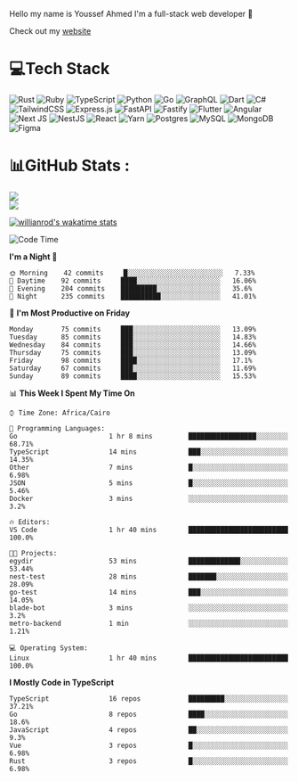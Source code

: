 Hello my name is Youssef Ahmed I'm a full-stack web developer 👋

Check out my [website](https://youssefahmed.vercel.app)
 
# 💻Tech Stack

![Rust](https://img.shields.io/badge/rust-%23000000.svg?style=for-the-badge&logo=rust&logoColor=white) ![Ruby](https://img.shields.io/badge/ruby-%23CC342D.svg?style=for-the-badge&logo=ruby&logoColor=white) ![TypeScript](https://img.shields.io/badge/typescript-%23007ACC.svg?style=for-the-badge&logo=typescript&logoColor=white) ![Python](https://img.shields.io/badge/python-3670A0?style=for-the-badge&logo=python&logoColor=ffdd54) ![Go](https://img.shields.io/badge/go-%2300ADD8.svg?style=for-the-badge&logo=go&logoColor=white) ![GraphQL](https://img.shields.io/badge/-GraphQL-E10098?style=for-the-badge&logo=graphql&logoColor=white) ![Dart](https://img.shields.io/badge/dart-%230175C2.svg?style=for-the-badge&logo=dart&logoColor=white) ![C#](https://img.shields.io/badge/c%23-%23239120.svg?style=for-the-badge&logo=c-sharp&logoColor=white) ![TailwindCSS](https://img.shields.io/badge/tailwindcss-%2338B2AC.svg?style=for-the-badge&logo=tailwind-css&logoColor=white) ![Express.js](https://img.shields.io/badge/express.js-%23404d59.svg?style=for-the-badge&logo=express&logoColor=%2361DAFB) ![FastAPI](https://img.shields.io/badge/FastAPI-005571?style=for-the-badge&logo=fastapi) ![Fastify](https://img.shields.io/badge/fastify-%23000000.svg?style=for-the-badge&logo=fastify&logoColor=white) ![Flutter](https://img.shields.io/badge/Flutter-%2302569B.svg?style=for-the-badge&logo=Flutter&logoColor=white) ![Angular](https://img.shields.io/badge/angular-%23DD0031.svg?style=for-the-badge&logo=angular&logoColor=white) ![Next JS](https://img.shields.io/badge/Next-black?style=for-the-badge&logo=next.js&logoColor=white) ![NestJS](https://img.shields.io/badge/nestjs-%23E0234E.svg?style=for-the-badge&logo=nestjs&logoColor=white) ![React](https://img.shields.io/badge/react-%2320232a.svg?style=for-the-badge&logo=react&logoColor=%2361DAFB) ![Yarn](https://img.shields.io/badge/yarn-%232C8EBB.svg?style=for-the-badge&logo=yarn&logoColor=white) ![Postgres](https://img.shields.io/badge/postgres-%23316192.svg?style=for-the-badge&logo=postgresql&logoColor=white) ![MySQL](https://img.shields.io/badge/mysql-%2300f.svg?style=for-the-badge&logo=mysql&logoColor=white) ![MongoDB](https://img.shields.io/badge/MongoDB-%234ea94b.svg?style=for-the-badge&logo=mongodb&logoColor=white)     ![Figma](https://img.shields.io/badge/figma-%23F24E1E.svg?style=for-the-badge&logo=figma&logoColor=white)

# 📊GitHub Stats :

![](https://github-readme-stats.vercel.app/api?username=joetifa2003&theme=tokyonight&hide_border=false&include_all_commits=false&count_private=false)<br/>
![](https://github-readme-streak-stats.herokuapp.com/?user=joetifa2003&theme=tokyonight&hide_border=false)<br/>

[![willianrod's wakatime stats](https://github-readme-stats.vercel.app/api/wakatime?username=joetifa2003&layout=compact)](https://github.com/anuraghazra/github-readme-stats)
<!--START_SECTION:waka-->
![Code Time](http://img.shields.io/badge/Code%20Time-790%20hrs%207%20mins-blue)

**I'm a Night 🦉** 

```text
🌞 Morning    42 commits     █░░░░░░░░░░░░░░░░░░░░░░░░   7.33% 
🌆 Daytime    92 commits     ████░░░░░░░░░░░░░░░░░░░░░   16.06% 
🌃 Evening    204 commits    █████████░░░░░░░░░░░░░░░░   35.6% 
🌙 Night      235 commits    ██████████░░░░░░░░░░░░░░░   41.01%

```
📅 **I'm Most Productive on Friday** 

```text
Monday       75 commits     ███░░░░░░░░░░░░░░░░░░░░░░   13.09% 
Tuesday      85 commits     ███░░░░░░░░░░░░░░░░░░░░░░   14.83% 
Wednesday    84 commits     ███░░░░░░░░░░░░░░░░░░░░░░   14.66% 
Thursday     75 commits     ███░░░░░░░░░░░░░░░░░░░░░░   13.09% 
Friday       98 commits     ████░░░░░░░░░░░░░░░░░░░░░   17.1% 
Saturday     67 commits     ███░░░░░░░░░░░░░░░░░░░░░░   11.69% 
Sunday       89 commits     ████░░░░░░░░░░░░░░░░░░░░░   15.53%

```


📊 **This Week I Spent My Time On** 

```text
⌚︎ Time Zone: Africa/Cairo

💬 Programming Languages: 
Go                       1 hr 8 mins         █████████████████░░░░░░░░   68.71% 
TypeScript               14 mins             ███░░░░░░░░░░░░░░░░░░░░░░   14.35% 
Other                    7 mins              █░░░░░░░░░░░░░░░░░░░░░░░░   6.98% 
JSON                     5 mins              █░░░░░░░░░░░░░░░░░░░░░░░░   5.46% 
Docker                   3 mins              ░░░░░░░░░░░░░░░░░░░░░░░░░   3.2%

🔥 Editors: 
VS Code                  1 hr 40 mins        █████████████████████████   100.0%

🐱‍💻 Projects: 
egydir                   53 mins             █████████████░░░░░░░░░░░░   53.44% 
nest-test                28 mins             ███████░░░░░░░░░░░░░░░░░░   28.09% 
go-test                  14 mins             ███░░░░░░░░░░░░░░░░░░░░░░   14.05% 
blade-bot                3 mins              ░░░░░░░░░░░░░░░░░░░░░░░░░   3.2% 
metro-backend            1 min               ░░░░░░░░░░░░░░░░░░░░░░░░░   1.21%

💻 Operating System: 
Linux                    1 hr 40 mins        █████████████████████████   100.0%

```

**I Mostly Code in TypeScript** 

```text
TypeScript               16 repos            █████████░░░░░░░░░░░░░░░░   37.21% 
Go                       8 repos             ████░░░░░░░░░░░░░░░░░░░░░   18.6% 
JavaScript               4 repos             ██░░░░░░░░░░░░░░░░░░░░░░░   9.3% 
Vue                      3 repos             █░░░░░░░░░░░░░░░░░░░░░░░░   6.98% 
Rust                     3 repos             █░░░░░░░░░░░░░░░░░░░░░░░░   6.98%

```



<!--END_SECTION:waka-->
